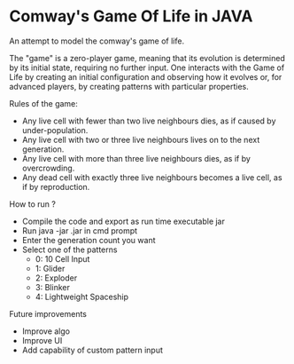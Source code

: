 # Comway's Game Of Life in JAVA

An attempt to model the comway's game of life.

The "game" is a zero-player game, meaning that its evolution is determined by its initial state, requiring no further input. One interacts with the Game of Life by creating an initial configuration and observing how it evolves or, for advanced players, by creating patterns with particular properties.

Rules of the game:
-  Any live cell with fewer than two live neighbours dies, as if caused by under-population.
-  Any live cell with two or three live neighbours lives on to the next generation.
-  Any live cell with more than three live neighbours dies, as if by overcrowding. 
-  Any dead cell with exactly three live neighbours becomes a live cell, as if by reproduction.

How to run ?
- Compile the code and export as run time executable jar
- Run java -jar <jarname>.jar in cmd prompt
- Enter the generation count you want
- Select one of the patterns
  * 0: 10 Cell Input
  * 1: Glider
  * 2: Exploder
  * 3: Blinker
  * 4: Lightweight Spaceship


Future improvements
- Improve algo
- Improve UI
- Add capability of custom pattern input


